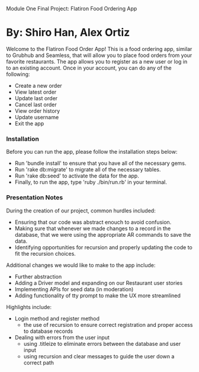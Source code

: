 Module One Final Project: Flatiron Food Ordering App

By: Shiro Han, Alex Ortiz
========================

Welcome to the Flatiron Food Order App! This is a food ordering app, similar to Grubhub and Seamless, that will allow you to place food orders from your favorite restaurants. The app allows you to register as a new user or log in to an existing account. Once in your account, you can do any of the following:

*  Create a new order
*  View latest order
*  Update last order
*  Cancel last order
*  View order history
* Update username
* Exit the app



### Installation

Before you can run the app, please follow the installation steps below:

* Run 'bundle install' to ensure that you have all of the necessary gems.
* Run 'rake db:migrate' to migrate all of the necessary tables.
* Run 'rake db:seed' to activate the data for the app.
* Finally, to run the app, type 'ruby ./bin/run.rb' in your terminal.


### Presentation Notes

During the creation of our project, common hurdles included:

* Ensuring that our code was abstract enouch to avoid confusion.
* Making sure that whenever we made changes to a record in the database, that we were using the appropriate AR commands to save the data.
* Identifying opportunities for recursion and properly updating the code to fit the recursion choices.

Additional changes we would like to make to the app include:

* Further abstraction
* Adding a Driver model and expanding on our Restaurant user stories
* Implementing APIs for seed data (in moderation)
* Adding functionality of tty prompt to make the UX more streamlined


Highlights include:
    
* Login method and register method
    - the use of recursion to ensure correct registration and proper access to database records
* Dealing with errors from the user input
    - using .titleize to eliminate errors between the database and user input
    - using recursion and clear messages to guide the user down a correct path



